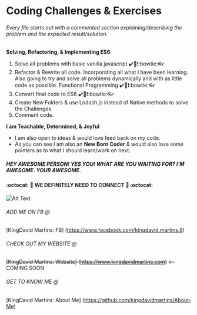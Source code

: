 Coding Challenges & Exercises
=============================

###### Every file starts out with a commented section explaining/describing the problem and the expected result/solution.

**Solving, Refactoring, & Implementing ES6**
  1. Solve all problems with basic vanilla javascript           :heavy_check_mark::100::heavy_exclamation_mark::bowtie::eyeglasses:
  2. Refactor & Rewrite all code. Incorporating all what I have been learning.
     Also going to try and solve all problems dynamically and with as little code
     as possible. Functional Programming :heavy_check_mark::100::heavy_exclamation_mark::bowtie::eyeglasses:
  3. Convert final code to ES6 :heavy_check_mark::100::heavy_exclamation_mark::bowtie::eyeglasses:
  4. Create New Folders & use Lodash.js instead of Native methods to solve the  Challenges
  5. Comment code.  


**I am Teachable, Determined, & Joyful**
  + I am also open to ideas & would love feed back on my code.
  + As you can see I am also an __New Born Coder__ & would also love some pointers as to what I should learn/work on next.


<!-- Awesome. =) -->

##### **HEY AWESOME PERSON! YES YOU! WHAT ARE YOU WAITING FOR? I'M AWESOME. YOUR  AWESOME.**
#### :octocat: :metal: WE DEFINITELY NEED TO CONNECT :metal: :octocat:

![Alt Text](http://i.imgur.com/M1nEp7h.gif)


###### ADD ME ON FB @
[KingDavid Martins: FB] (https://www.facebook.com/kingdavid.martins.9)

###### CHECK OUT MY WEBSITE @
~~[KingDavid Martins: Website] (https://www.kingdavidmartins.com)~~ <-- COMING SOON

######  GET TO KNOW ME @
[KingDavid Martins: About Me] (https://github.com/kingdavidmartins/About-Me)
